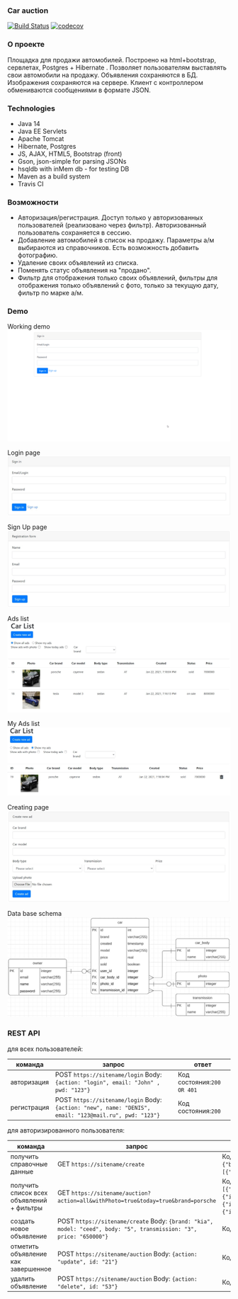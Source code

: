 ### Car auction
 
[![Build Status](https://travis-ci.com/denisRudie/job4j_car-auction.svg?branch=main)](https://travis-ci.com/denisRudie/job4j_car-auction)
[![codecov](https://codecov.io/gh/denisRudie/job4j_car-auction/branch/main/graph/badge.svg)](https://codecov.io/gh/denisRudie/job4j_car-auction)

### О проекте
Площадка для продажи автомобилей. Построено на html+bootstrap, сервлетах, Postgres + Hibernate
. Позволяет пользователям выставлять свои автомобили на продажу. Объявления сохраняются в БД. Изображения сохраняются на сервере. Клиент с контроллером обмениваются сообщениями в формате JSON.
### Technologies
* Java 14
* Java EE Servlets
* Apache Tomcat
* Hibernate, Postgres
* JS, AJAX, HTML5, Bootstrap (front)
* Gson, json-simple for parsing JSONs
* hsqldb with inMem db - for testing DB
* Maven as a build system
* Travis CI
### Возможности
* Авторизация/регистрация. Доступ только у авторизованных пользователей (реализовано через фильтр). Авторизованный пользователь сохраняется в сессию.
* Добавление автомобилей в список на продажу. Параметры а/м выбираются из справочников. Есть возможность добавить фотографию.
* Удаление своих объявлений из списка.
* Поменять статус объявления на "продано".
* Фильтр для отображения только своих объявлений, фильтры для отображения только объявлений с фото, только за текущую дату, фильтр по марке а/м.
### Demo
Working demo
![Watch the video](images/carAuctionDemo.gif)

Login page
![ScreenShot](images/loginPage.jpg)

Sign Up page
![ScreenShot](images/signUpPage.jpg)

Ads list
![ScreenShot](images/auctionList.jpg)

My Ads list
![ScreenShot](images/auctionMyAds.jpg)

Creating page
![ScreenShot](images/creatingPage.jpg)

Data base schema
![ScreenShot](images/dbSchema.jpg)
### REST API
для всех пользователей:

| команда              | запрос                                                                           | ответ                                              
|----------------------|----------------------------------------------------------------------------------|-------------------------|
| авторизация         | POST ```https://sitename/login```  Body: ```{action: "login", email: "John" , pwd: "123"}``` | Код состояния:```200 OR 401``` |
| регистрация         | POST ```https://sitename/login```  Body: ```{action: "new", name: "DENIS", email: "123@mail.ru", pwd: "123"}``` | Код состояния:```200``` |

для авторизированного пользователя:

| команда                                 | запрос                                                                | ответ                                              |
|-----------------------------------------|-----------------------------------------------------------------------|----------------------------------------------------|
| получить справочные данные | GET ```https://sitename/create```                                       | Код состояния:```200``` Header: ```"Content-Type: application/json"```  Body: ```{"bodies":[{"id":4,"name":"sedan"}],"transmissions":[{"id":3,"name":"AT"}]}``` |
| получить список всех объявлений + фильтры | GET ```https://sitename/auction?action=all&withPhoto=true&today=true&brand=porsche```                                       | Код состояния:```200``` Header: ```"Content-Type: application/json"```  Body: ```[{"id":19,"brand":"porsche","model":"cayenne","created":"","owner":{"id":7},"transmission":{"id":3,"name":"AT"},"carBody":{"id":4,"name":"sedan"},"sold":true,"price":7000000.0,"photo":{"id":28}}]``` |
| создать новое объявление | POST ```https://sitename/create```  Body: ```{brand: "kia", model: "ceed", body: "5", transmission: "3", price: "650000"}```                                       | Код состояния:```200``` |
| отметить объявление как завершенное | POST ```https://sitename/auction```  Body: ```{action: "update", id: "21"}```                                       | Код состояния:```200``` |
| удалить объявление | POST ```https://sitename/auction```  Body: ```{action: "delete", id: "53"}```                                       | Код состояния:```200``` |
